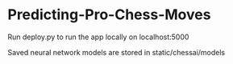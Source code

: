 # Predicting-Pro-Chess-Moves

Run deploy.py to run the app locally on localhost:5000

Saved neural network models are stored in static/chessai/models

